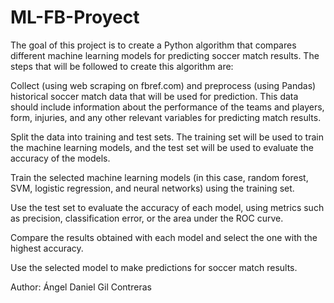 # ML-FB-Proyect

The goal of this project is to create a Python algorithm that compares different machine learning models for predicting soccer match results. The steps that will be followed to create this algorithm are:

Collect (using web scraping on fbref.com) and preprocess (using Pandas) historical soccer match data that will be used for prediction. This data should include information about the performance of the teams and players, form, injuries, and any other relevant variables for predicting match results.

Split the data into training and test sets. The training set will be used to train the machine learning models, and the test set will be used to evaluate the accuracy of the models.

Train the selected machine learning models (in this case, random forest, SVM, logistic regression, and neural networks) using the training set.

Use the test set to evaluate the accuracy of each model, using metrics such as precision, classification error, or the area under the ROC curve.

Compare the results obtained with each model and select the one with the highest accuracy.

Use the selected model to make predictions for soccer match results.

Author: Ángel Daniel Gil Contreras




